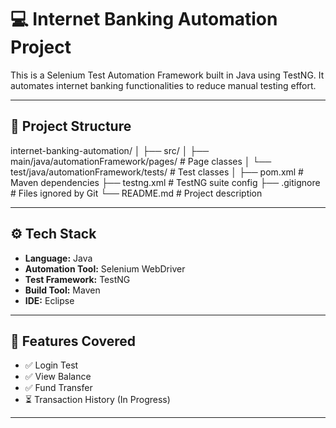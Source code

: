 # 💻 Internet Banking Automation Project

This is a Selenium Test Automation Framework built in Java using TestNG. It automates internet banking functionalities to reduce manual testing effort.

---

## 📁 Project Structure

internet-banking-automation/
│
├── src/
│ ├── main/java/automationFramework/pages/ # Page classes
│ └── test/java/automationFramework/tests/ # Test classes
│
├── pom.xml # Maven dependencies
├── testng.xml # TestNG suite config
├── .gitignore # Files ignored by Git
└── README.md # Project description


---

## ⚙️ Tech Stack

- **Language:** Java
- **Automation Tool:** Selenium WebDriver
- **Test Framework:** TestNG
- **Build Tool:** Maven
- **IDE:** Eclipse

---

## 🚀 Features Covered

- ✅ Login Test
- ✅ View Balance
- ✅ Fund Transfer
- ⏳ Transaction History (In Progress)

---


